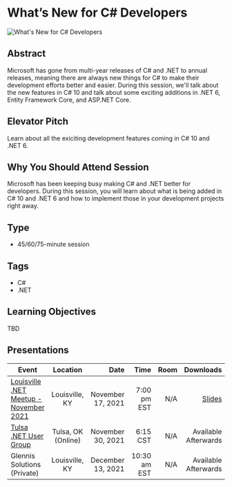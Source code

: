 # What’s New for C# Developers

![What's New for C# Developers](https://chadgreen.blob.core.windows.net/slides/WhatsNewForCSharpDevelopers.jpg)

## Abstract
Microsoft has gone from multi-year releases of C# and .NET to annual releases, meaning there are always new things for C# to make their development efforts better and easier. During this session, we'll talk about the new features in C# 10 and talk about some exciting additions in .NET 6, Entity Framework Core, and ASP.NET Core.

## Elevator Pitch
Learn about all the exiciting development features coming in C# 10 and .NET 6.

## Why You Should Attend Session
Microsoft has been keeping busy making C# and .NET better for developers.  During this session, you will learn about what is being added in C# 10 and .NET 6 and how to implement those in your development projects right away.

## Type
* 45/60/75-minute session

## Tags
* C#
* .NET

## Learning Objectives
TBD

## Presentations
| Event | Location | Date | Time | Room | Downloads |
|-----------|:-----------:|-----------:|-----------:|-----------:|-----------:|
| [Louisville .NET Meetup - November 2021](https://www.meetup.com/dotnet-virtual-user-group/events/281398492/) | Louisville, KY | November 17, 2021 | 7:00 pm EST | N/A | [Slides](https://chadgreen.blob.core.windows.net/slides/WhatsNewForCSharpDevelopers-LouDotNet.pdf) |
| [Tulsa .NET User Group](https://www.meetup.com/TulsaDevelopers-net/events/281762828/) | Tulsa, OK (Online) | November 30, 2021 | 6:15 CST | N/A | Available Afterwards |
| Glennis Solutions (Private) | Louisville, KY | December 13, 2021 | 10:30 am EST | N/A | Available Afterwards |
